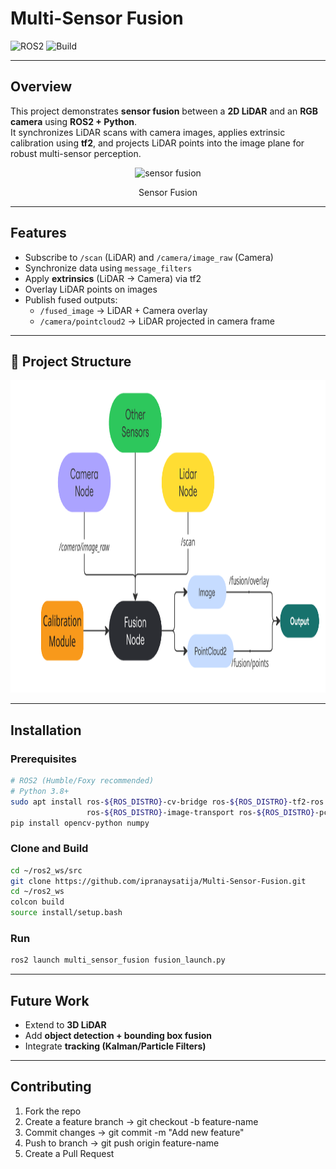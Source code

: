# Multi-Sensor Fusion

![ROS2](https://img.shields.io/badge/ROS2-Humble-blue.svg)  ![Build](https://img.shields.io/badge/build-passing-brightgreen.svg)  

---

## Overview  
This project demonstrates **sensor fusion** between a **2D LiDAR** and an **RGB camera** using **ROS2 + Python**.  
It synchronizes LiDAR scans with camera images, applies extrinsic calibration using **tf2**, and projects LiDAR points into the image plane for robust multi-sensor perception.  

<p align="center">
  <img src="https://pub.mdpi-res.com/symmetry/symmetry-12-00324/article_deploy/html/images/symmetry-12-00324-g001.png?1583498614" alt="sensor fusion" height="500">
</p>
<p align="center">
  Sensor Fusion
</p>

---

## Features  
- Subscribe to `/scan` (LiDAR) and `/camera/image_raw` (Camera)  
- Synchronize data using `message_filters`  
- Apply **extrinsics** (LiDAR → Camera) via tf2  
- Overlay LiDAR points on images  
- Publish fused outputs:  
  - `/fused_image` → LiDAR + Camera overlay  
  - `/camera/pointcloud2` → LiDAR projected in camera frame  

---

## 📂 Project Structure  
<p align="center">
  <img src="https://github.com/ipranaysatija/Multi-Sensor-Fusion/blob/main/Screenshot%202025-08-19%20190212.png?raw=true" alt="sensor fusion" height="500">
</p>

---

## Installation  

### Prerequisites  
```bash
# ROS2 (Humble/Foxy recommended)
# Python 3.8+
sudo apt install ros-${ROS_DISTRO}-cv-bridge ros-${ROS_DISTRO}-tf2-ros \
                 ros-${ROS_DISTRO}-image-transport ros-${ROS_DISTRO}-pcl-ros
pip install opencv-python numpy

```
### Clone and Build
```bash
cd ~/ros2_ws/src
git clone https://github.com/ipranaysatija/Multi-Sensor-Fusion.git
cd ~/ros2_ws
colcon build
source install/setup.bash
```
### Run
```bash
ros2 launch multi_sensor_fusion fusion_launch.py
```

---

## Future Work  

- Extend to **3D LiDAR**  
- Add **object detection + bounding box fusion**  
- Integrate **tracking (Kalman/Particle Filters)**  

---

## Contributing
1. Fork the repo  
2. Create a feature branch → git checkout -b feature-name  
3. Commit changes → git commit -m "Add new feature"  
4. Push to branch → git push origin feature-name  
5. Create a Pull Request  
